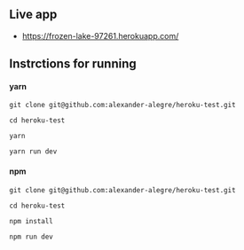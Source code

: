 ## Live app

* https://frozen-lake-97261.herokuapp.com/

## Instrctions for running

#### yarn

`git clone git@github.com:alexander-alegre/heroku-test.git`

`cd heroku-test`

`yarn`

`yarn run dev`

#### npm

`git clone git@github.com:alexander-alegre/heroku-test.git`

`cd heroku-test`

`npm install`

`npm run dev`
